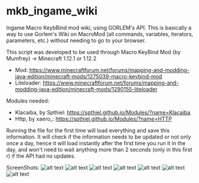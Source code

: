 # mkb_ingame_wiki
Ingame Macro KeybBind mod wiki, using GORLEM's API. 
This is basically a way to use Gorlem's Wiki on MacroMod (all commands, variables, iterators, parameters, etc.) without needing to go to your browser.

This script was developed to be used through Macro KeyBind Mod (by Mumfrey) → Minecraft 1.12.1 or 1.12.2
* Mod: https://www.minecraftforum.net/forums/mapping-and-modding-java-edition/minecraft-mods/1275039-macro-keybind-mod
* Liteloader: https://www.minecraftforum.net/forums/mapping-and-modding-java-edition/minecraft-mods/1290155-liteloader

Modules needed:
* Klacaiba, by Spthiel: https://spthiel.github.io/Modules/?name=Klacaiba
* Http, by xaero_: https://spthiel.github.io/Modules/?name=HTTP

Running the file for the first time will load everything and save this information. It will check if the information needs to be updated or not only once a day, hence it will load instantly after the first time you run it in the day, and won't need to wait anything more than 2 seconds (only in this first r) if the API had no updates.

ScreenShots:
![alt text](https://i.imgur.com/V3sMkUA.png)
![alt text](https://i.imgur.com/yaMhTXw.png)
![alt text](https://i.imgur.com/93f9HBh.png)
![alt text](https://i.imgur.com/tFMxW72.png)
![alt text](https://i.imgur.com/89T6aNg.png)
![alt text](https://i.imgur.com/kZtBcu4.png)
![alt text](https://i.imgur.com/086yUEu.png)
